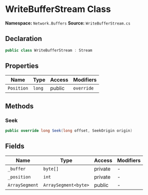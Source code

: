 # WriteBufferStream Class

**Namespace:** `Network.Buffers`
**Source:** `WriteBufferStream.cs`

## Declaration

```csharp
public class WriteBufferStream : Stream
```

## Properties

| Name | Type | Access | Modifiers |
|------|------|--------|-----------|
| `Position` | `long` | public | `override` |

## Methods

### Seek

```csharp
public override long Seek(long offset, SeekOrigin origin)
```

## Fields

| Name | Type | Access | Modifiers |
|------|------|--------|-----------|
| `_buffer` | `byte[]` | private | - |
| `_position` | `int` | private | - |
| `ArraySegment` | `ArraySegment<byte>` | public | - |

